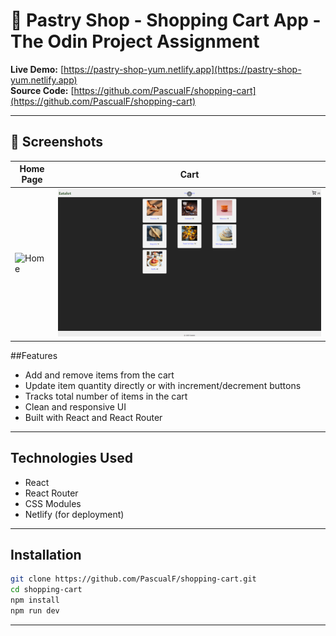 # 🧁 Pastry Shop - Shopping Cart App - The Odin Project Assignment

**Live Demo:** [https://pastry-shop-yum.netlify.app](https://pastry-shop-yum.netlify.app)  
**Source Code:** [https://github.com/PascualF/shopping-cart](https://github.com/PascualF/shopping-cart)

---

## 📸 Screenshots

| Home Page | Cart |
|-----------|------|
| ![Home](./screenshots/home.png) | ![Cart](./screenshots/cart.png) |

##Features
  - Add and remove items from the cart
  - Update item quantity directly or with increment/decrement buttons
  - Tracks total number of items in the cart
  - Clean and responsive UI
  - Built with React and React Router

---

## Technologies Used
  - React
  - React Router
  - CSS Modules
  - Netlify (for deployment)

---

## Installation

```bash
git clone https://github.com/PascualF/shopping-cart.git
cd shopping-cart
npm install
npm run dev
```

---
